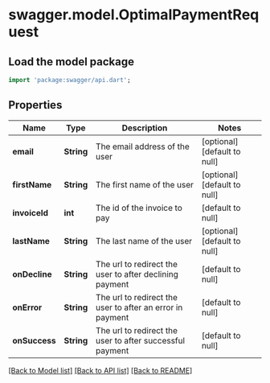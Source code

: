 # swagger.model.OptimalPaymentRequest

## Load the model package
```dart
import 'package:swagger/api.dart';
```

## Properties
Name | Type | Description | Notes
------------ | ------------- | ------------- | -------------
**email** | **String** | The email address of the user | [optional] [default to null]
**firstName** | **String** | The first name of the user | [optional] [default to null]
**invoiceId** | **int** | The id of the invoice to pay | [default to null]
**lastName** | **String** | The last name of the user | [optional] [default to null]
**onDecline** | **String** | The url to redirect the user to after declining payment | [default to null]
**onError** | **String** | The url to redirect the user to after an error in payment | [default to null]
**onSuccess** | **String** | The url to redirect the user to after successful payment | [default to null]

[[Back to Model list]](../README.md#documentation-for-models) [[Back to API list]](../README.md#documentation-for-api-endpoints) [[Back to README]](../README.md)


